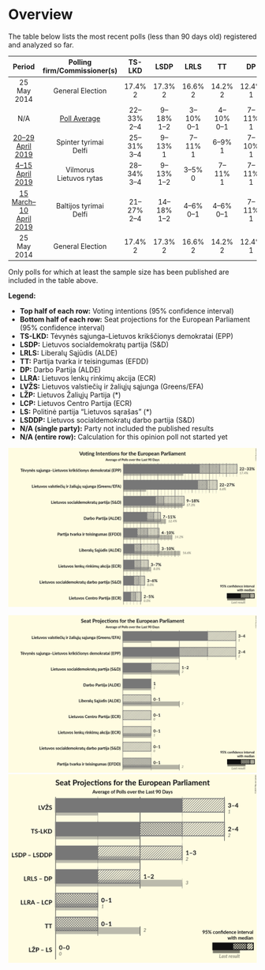 # Overview

The table below lists the most recent polls (less than 90 days old) registered and analyzed so far.

| Period     | Polling firm/Commissioner(s) | TS-LKD | LSDP | LRLS | TT | DP | LLRA | LVŽS | LŽP | LCP | LS | LSDDP |
|:----------:|:----------------------------:|:--:|:--:|:--:|:--:|:--:|:--:|:--:|:--:|:--:|:--:|:--:|
| 25 May 2014 | General Election | 17.4% <br> 2 | 17.3% <br> 2 | 16.6% <br> 2 | 14.2% <br> 2 | 12.4% <br> 1 | 8.0% <br> 1 | 6.6% <br> 1 | 3.6% <br> 0 | 0.0% <br> 0 | 0.0% <br> 0 | 0.0% <br> 0 |
| N/A | [Poll Average](average.html) | 22–33% <br> 2–4 | 9–18% <br> 1–2 | 3–10% <br> 0–1 | 4–10% <br> 0–1 | 7–11% <br> 1 | 3–7% <br> 0–1 | 22–27% <br> 3–4 | N/A <br> N/A | 2–5% <br> 0–1 | N/A <br> N/A | 3–6% <br> 0–1 |
| [20–29 April 2019](2019-04-29-Spintertyrimai.html) | Spinter tyrimai <br> Delfi | 25–31% <br> 3–4 | 9–13% <br> 1 | 7–11% <br> 1 | 6–9% <br> 1 | 7–10% <br> 1 | 5–8% <br> 0–1 | 21–27% <br> 3 | N/A <br> N/A | 2–4% <br> 0 | N/A <br> N/A | N/A <br> N/A |
| [4–15 April 2019](2019-04-15-Vilmorus.html) | Vilmorus <br> Lietuvos rytas | 28–34% <br> 3–4 | 9–13% <br> 1–2 | 3–5% <br> 0 | 7–11% <br> 1 | 7–11% <br> 1 | 4–6% <br> 0–1 | 22–27% <br> 3–4 | N/A <br> N/A | 3–5% <br> 0–1 | N/A <br> N/A | 3–5% <br> 0 |
| [15 March–10 April 2019](2019-04-10-Baltijostyrimai.html) | Baltijos tyrimai <br> Delfi | 21–27% <br> 2–4 | 14–18% <br> 1–2 | 4–6% <br> 0–1 | 4–6% <br> 0–1 | 7–11% <br> 1 | 3–5% <br> 0–1 | 22–28% <br> 3–4 | N/A <br> N/A | N/A <br> N/A | N/A <br> N/A | 4–6% <br> 0–1 |
| 25 May 2014 | General Election | 17.4% <br> 2 | 17.3% <br> 2 | 16.6% <br> 2 | 14.2% <br> 2 | 12.4% <br> 1 | 8.0% <br> 1 | 6.6% <br> 1 | 3.6% <br> 0 | 0.0% <br> 0 | 0.0% <br> 0 | 0.0% <br> 0 |

Only polls for which at least the sample size has been published are included in the table above.

**Legend:**
+ **Top half of each row:** Voting intentions (95% confidence interval)
+ **Bottom half of each row:** Seat projections for the European Parliament (95% confidence interval)
+ **TS-LKD:** Tėvynės sąjunga–Lietuvos krikščionys demokratai (EPP)
+ **LSDP:** Lietuvos socialdemokratų partija (S&D)
+ **LRLS:** Liberalų Sąjūdis (ALDE)
+ **TT:** Partija tvarka ir teisingumas (EFDD)
+ **DP:** Darbo Partija (ALDE)
+ **LLRA:** Lietuvos lenkų rinkimų akcija (ECR)
+ **LVŽS:** Lietuvos valstiečių ir žaliųjų sąjunga (Greens/EFA)
+ **LŽP:** Lietuvos Žaliųjų Partija (*)
+ **LCP:** Lietuvos Centro Partija (ECR)
+ **LS:** Politinė partija “Lietuvos sąrašas” (*)
+ **LSDDP:** Lietuvos socialdemokratų darbo partija (S&D)
+ **N/A (single party):** Party not included the published results
+ **N/A (entire row):** Calculation for this opinion poll not started yet


![Graph with voting intentions not yet produced](average.png "Voting Intentions")

![Graph with seats not yet produced](average-seats.png "Seats")
![Graph with coalitions seats not yet produced](average-coalitions-seats.png "Coalitions Seats")
